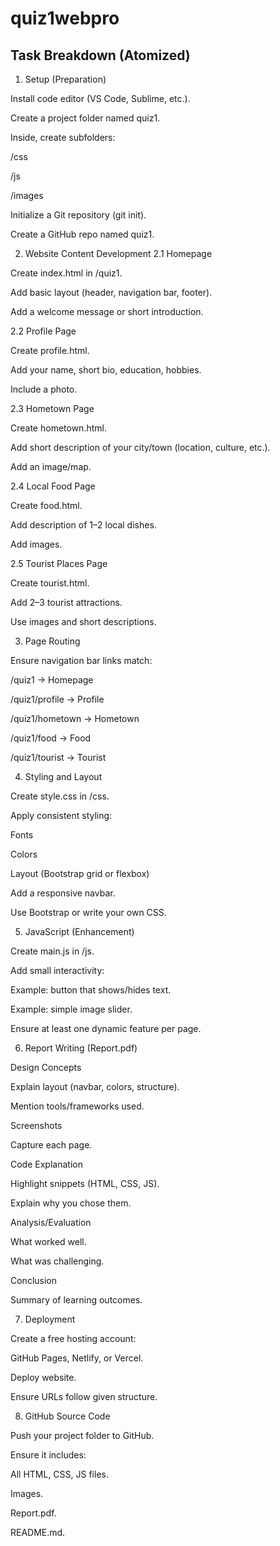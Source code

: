 # quiz1webpro
## Task Breakdown (Atomized)
1. Setup (Preparation)

Install code editor (VS Code, Sublime, etc.).

Create a project folder named quiz1.

Inside, create subfolders:

/css

/js

/images

Initialize a Git repository (git init).

Create a GitHub repo named quiz1.

2. Website Content Development
2.1 Homepage

Create index.html in /quiz1.

Add basic layout (header, navigation bar, footer).

Add a welcome message or short introduction.

2.2 Profile Page

Create profile.html.

Add your name, short bio, education, hobbies.

Include a photo.

2.3 Hometown Page

Create hometown.html.

Add short description of your city/town (location, culture, etc.).

Add an image/map.

2.4 Local Food Page

Create food.html.

Add description of 1–2 local dishes.

Add images.

2.5 Tourist Places Page

Create tourist.html.

Add 2–3 tourist attractions.

Use images and short descriptions.

3. Page Routing

Ensure navigation bar links match:

/quiz1 → Homepage

/quiz1/profile → Profile

/quiz1/hometown → Hometown

/quiz1/food → Food

/quiz1/tourist → Tourist

4. Styling and Layout

Create style.css in /css.

Apply consistent styling:

Fonts

Colors

Layout (Bootstrap grid or flexbox)

Add a responsive navbar.

Use Bootstrap or write your own CSS.

5. JavaScript (Enhancement)

Create main.js in /js.

Add small interactivity:

Example: button that shows/hides text.

Example: simple image slider.

Ensure at least one dynamic feature per page.

6. Report Writing (Report.pdf)

Design Concepts

Explain layout (navbar, colors, structure).

Mention tools/frameworks used.

Screenshots

Capture each page.

Code Explanation

Highlight snippets (HTML, CSS, JS).

Explain why you chose them.

Analysis/Evaluation

What worked well.

What was challenging.

Conclusion

Summary of learning outcomes.

7. Deployment

Create a free hosting account:

GitHub Pages, Netlify, or Vercel.

Deploy website.

Ensure URLs follow given structure.

8. GitHub Source Code

Push your project folder to GitHub.

Ensure it includes:

All HTML, CSS, JS files.

Images.

Report.pdf.

README.md.